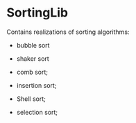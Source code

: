 # SortingLib
Contains realizations of sorting algorithms:

- bubble sort
- shaker sort
- comb sort;

- insertion sort;
- Shell sort;

- selection sort;
